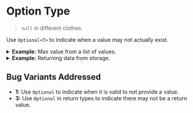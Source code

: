 # Option Type

> `null` in different clothes.

Use `Optional<T>` to indicate when a value may not actually exist.

<details>
<summary><b>Example:</b> Max value from a list of values.</summary>

Switch from:

```java
Integer max = null;
for (int value: values) {
    if (max == null) {
        max = value;
    } else if (max < value) {
        max = value;
    }
}
return max;

// Usage
int max = getMax(new int[] {}); // NullPointerException
```

to:

```java
Optional<Integer> max = Optional.empty();
for (int value: values) {
    max = max
        .map(currentMax -> currentMax < value ? value : current)
        .orElse(value);
}

return max;
```

</details>

<details>
<summary><b>Example:</b> Returning data from storage.</summary>

Switch from:

```java
public interface DataStorage {
    /**
     * @return the data for the given ID, or null if it doesn't exist.
     */
    public Data get(DataId dataId);
}

public class DataConsumer {
    public void doSomething(DataId dataId) {
        Data data = dataStorage.get(dataId);
        if (data != null) {
            // do something with it.
        }

        // `data` exists here, possible to use null reference.
    }
}
```

to:

```java
public interface DataStorage {
    /**
     * @return the data for the given ID if exists.
     */
    public Optional<Data> get(DataId dataId);
}

public class DataConsumer {
    public void doSomething(DataId dataId) {
        dataStorage
            .get(dataId)
            .ifPresent(data -> {
                // do something with it.
            });

        // `data` doesn't exist here, impossible to use null reference.
    }
}
```

We communicate across the API boundary that the value may not exist.

</details>

## Bug Variants Addressed

* **1:** Use `Optional` to indicate when it is valid to not provide a value.
* **3:** Use `Optional` in return types to indicate there may not be a return value.
